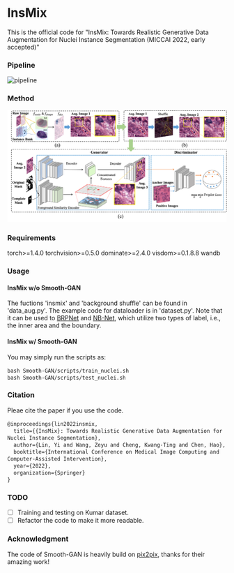 # InsMix

<!-- [[paper](https://arxiv.org/abs/1905.06696).] -->

This is the official code for "InsMix: Towards Realistic Generative Data Augmentation for Nuclei Instance Segmentation (MICCAI 2022, early accepted)"

### Pipeline
![pipeline](figs/insmix1.png)

### Method
![method](figs/insmix2.png)

### Requirements
torch>=1.4.0
torchvision>=0.5.0
dominate>=2.4.0
visdom>=0.1.8.8
wandb

### Usage
#### InsMix w/o Smooth-GAN
The fuctions 'insmix' and 'background shuffle' can be found in 'data_aug.py'.
The example code for dataloader is in 'dataset.py'. Note that it can be used to [BRPNet](https://github.com/csccsccsccsc/brpnet) and [NB-Net](https://github.com/easycui/nuclei_segmentation), which utilize two types of label, i.e., the inner area and the boundary.
#### InsMix w/ Smooth-GAN
You may simply run the scripts as:
```
bash Smooth-GAN/scripts/train_nuclei.sh
bash Smooth-GAN/scripts/test_nuclei.sh
```

### Citation
Pleae cite the paper if you use the code.
```
@inproceedings{lin2022insmix,
  title={{InsMix}: Towards Realistic Generative Data Augmentation for Nuclei Instance Segmentation},
  author={Lin, Yi and Wang, Zeyu and Cheng, Kwang-Ting and Chen, Hao},
  booktitle={International Conference on Medical Image Computing and Computer-Assisted Intervention},
  year={2022},
  organization={Springer}
}
```
### TODO
- [ ] Training and testing on Kumar dataset.
- [ ] Refactor the code to make it more readable.

### Acknowledgment 
The code of Smooth-GAN is heavily build on [pix2pix](https://github.com/junyanz/pytorch-CycleGAN-and-pix2pix), thanks for their amazing work!
